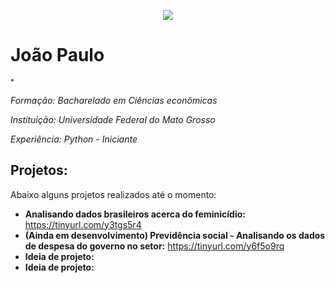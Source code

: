 

<p align="center">
  <img src="https://raw.githubusercontent.com/carlosfab/template_portfolio/master/banner.png" >
</p>

# João Paulo
<sub>*

**Formação:* Bacharelado em Ciências econômicas
<sub>*
  
  **Instituição:* Universidade Federal do Mato Grosso
  <sub>*

**Experiência:* Python - Iniciante
<sub>*
  






## Projetos:
Abaixo alguns projetos realizados até o momento:

* **Analisando dados brasileiros acerca do feminicídio:** https://tinyurl.com/y3tgs5r4
* **(Ainda em desenvolvimento) Previdência social - Analisando os dados de despesa do governo no setor:** https://tinyurl.com/y6f5o9rq
* **Ideia de projeto:** 
* **Ideia de projeto:** 
